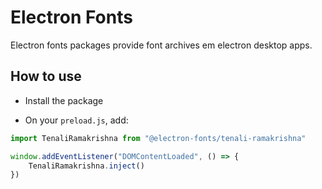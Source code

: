 # Electron Fonts

Electron fonts packages provide font archives em electron desktop apps.

## How to use

* Install the package

* On your `preload.js`, add:

```ts
import TenaliRamakrishna from "@electron-fonts/tenali-ramakrishna"

window.addEventListener("DOMContentLoaded", () => {
    TenaliRamakrishna.inject()
})
```